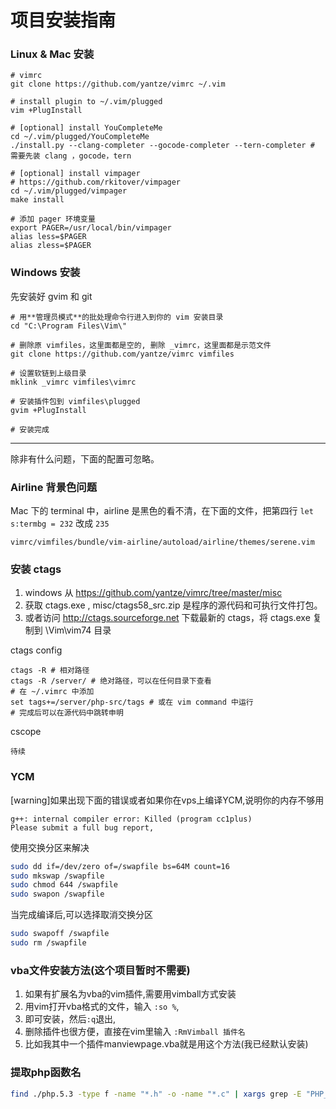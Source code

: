 # 项目安装指南

### Linux & Mac 安装
```
# vimrc
git clone https://github.com/yantze/vimrc ~/.vim

# install plugin to ~/.vim/plugged
vim +PlugInstall

# [optional] install YouCompleteMe
cd ~/.vim/plugged/YouCompleteMe
./install.py --clang-completer --gocode-completer --tern-completer # 需要先装 clang ，gocode，tern

# [optional] install vimpager
# https://github.com/rkitover/vimpager
cd ~/.vim/plugged/vimpager
make install

# 添加 pager 环境变量
export PAGER=/usr/local/bin/vimpager
alias less=$PAGER
alias zless=$PAGER
```
### Windows 安装
先安装好 gvim 和 git
```
# 用**管理员模式**的批处理命令行进入到你的 vim 安装目录
cd "C:\Program Files\Vim\"

# 删除原 vimfiles，这里面都是空的, 删除 _vimrc，这里面都是示范文件
git clone https://github.com/yantze/vimrc vimfiles

# 设置软链到上级目录
mklink _vimrc vimfiles\vimrc

# 安装插件包到 vimfiles\plugged
gvim +PlugInstall

# 安装完成
```
<hr>

除非有什么问题，下面的配置可忽略。


### Airline 背景色问题
Mac 下的 terminal 中，airline 是黑色的看不清，在下面的文件，把第四行 `let s:termbg = 232` 改成 `235`
```
vimrc/vimfiles/bundle/vim-airline/autoload/airline/themes/serene.vim
```

### 安装 ctags
1. windows 从 https://github.com/yantze/vimrc/tree/master/misc
1. 获取 ctags.exe , misc/ctags58_src.zip 是程序的源代码和可执行文件打包。
1. 或者访问 http://ctags.sourceforge.net 下载最新的 ctags，将 ctags.exe 复制到 \Vim\vim74 目录

ctags config
```
ctags -R # 相对路径
ctags -R /server/ # 绝对路径，可以在任何目录下查看
# 在 ~/.vimrc 中添加
set tags+=/server/php-src/tags # 或在 vim command 中运行
# 完成后可以在源代码中跳转申明
```
cscope
```
待续
```

### YCM
[warning]如果出现下面的错误或者如果你在vps上编译YCM,说明你的内存不够用
```
g++: internal compiler error: Killed (program cc1plus)
Please submit a full bug report,
```
使用交换分区来解决
```bash
sudo dd if=/dev/zero of=/swapfile bs=64M count=16
sudo mkswap /swapfile
sudo chmod 644 /swapfile
sudo swapon /swapfile
```
当完成编译后,可以选择取消交换分区
```bash
sudo swapoff /swapfile
sudo rm /swapfile
```

### vba文件安装方法(这个项目暂时不需要)
1. 如果有扩展名为vba的vim插件,需要用vimball方式安装
1. 用vim打开vba格式的文件，输入 `:so %`,
1. 即可安装，然后`:q`退出,
1. 删除插件也很方便，直接在vim里输入 `:RmVimball 插件名`
1. 比如我其中一个插件manviewpage.vba就是用这个方法(我已经默认安装)


### 提取php函数名
```bash
find ./php.5.3 -type f -name "*.h" -o -name "*.c" | xargs grep -E "PHP_FUNCTION|ZEND_FUNCTION" | sed -ie "s/.*_FUNCTION(//g;s/)//g" | sort | uniq > functions.txt
```
